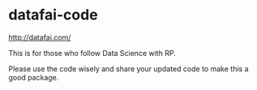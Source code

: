 # datafai-code
http://datafai.com/


This is for those who follow Data Science with RP.

Please use the code wisely and share your updated code to make this a good package.
